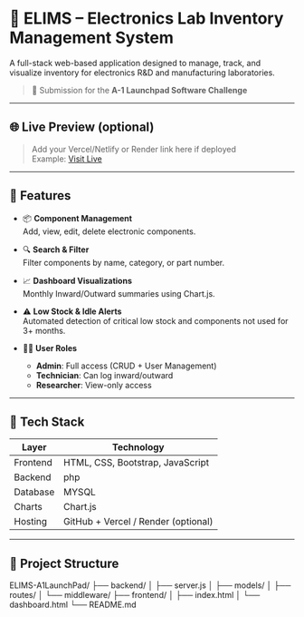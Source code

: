 # 🔌 ELIMS – Electronics Lab Inventory Management System

A full-stack web-based application designed to manage, track, and visualize inventory for electronics R&D and manufacturing laboratories.

> 💼 Submission for the **A-1 Launchpad Software Challenge**

---

## 🌐 Live Preview (optional)
> Add your Vercel/Netlify or Render link here if deployed  
> Example: [Visit Live](https://elims.vercel.app/)

---

## 🚀 Features

- 📦 **Component Management**  
  Add, view, edit, delete electronic components.

- 🔍 **Search & Filter**  
  Filter components by name, category, or part number.

- 📈 **Dashboard Visualizations**  
  Monthly Inward/Outward summaries using Chart.js.

- ⚠️ **Low Stock & Idle Alerts**  
  Automated detection of critical low stock and components not used for 3+ months.

- 🧑‍💼 **User Roles**  
  - **Admin**: Full access (CRUD + User Management)
  - **Technician**: Can log inward/outward
  - **Researcher**: View-only access

---

## 🧱 Tech Stack

| Layer       | Technology           |
|-------------|----------------------|
| Frontend    | HTML, CSS, Bootstrap, JavaScript |
| Backend     |php                    |
| Database    |  MYSQL   |
| Charts      | Chart.js             |
| Hosting     | GitHub + Vercel / Render (optional) |

---

## 📁 Project Structure

ELIMS-A1LaunchPad/
├── backend/
│ ├── server.js
│ ├── models/
│ ├── routes/
│ └── middleware/
├── frontend/
│ ├── index.html
│ └── dashboard.html
└── README.md
